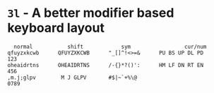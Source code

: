 # `3l` - A better modifier based keyboard layout

      normal           shift            sym                 cur/num
    qfuyzxkcwb      QFUYZXKCWB      "_[]^!<>=&      PU BS UP DL PD      123
    oheaidrtns      OHEAIDRTNS      /-{}*?()':      HM LF DN RT EN      456
    ,m.j;glpv        M J GLPV       #$|~`+%\@                          0789

